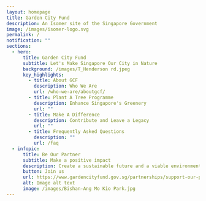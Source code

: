 ```yaml
---
layout: homepage
title: Garden City Fund
description: An Isomer site of the Singapore Government
image: /images/isomer-logo.svg
permalink: /
notification: ""
sections:
  - hero:
      title: Garden City Fund
      subtitle: Let's Make Singapore Our City in Nature
      background: /images/T_Henderson rd.jpeg
      key_highlights:
        - title: About GCF
          description: Who We Are
          url: /who-we-are/aboutgcf/
        - title: Plant A Tree Programme
          description: Enhance Singapore's Greenery
          url: ""
        - title: Make A Difference
          description: Contribute and Leave a Legacy
          url: ""
        - title: Frequently Asked Questions
          description: ""
          url: /faq
  - infopic:
      title: Be Our Partner
      subtitle: Make a positive impact
      description: Create a sustainable future and a viable environment
      button: Join us
      url: https://www.gardencityfund.gov.sg/partnerships/support-our-projects
      alt: Image alt text
      image: /images/Bishan-Ang Mo Kio Park.jpg
---
```

